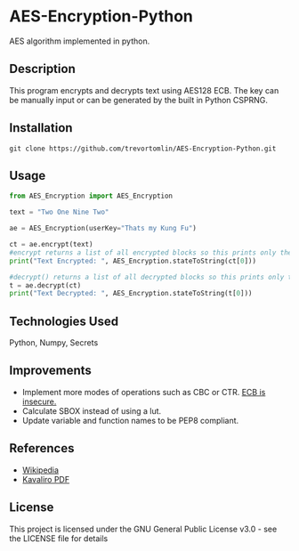 # AES-Encryption-Python
AES algorithm implemented in python.

## Description
This program encrypts and decrypts text using AES128 ECB. The key can be manually input or can be generated by the built in Python CSPRNG.

## Installation
`
git clone https://github.com/trevortomlin/AES-Encryption-Python.git
`

## Usage
```python
from AES_Encryption import AES_Encryption

text = "Two One Nine Two"

ae = AES_Encryption(userKey="Thats my Kung Fu")

ct = ae.encrypt(text)
#encrypt returns a list of all encrypted blocks so this prints only the first one.
print("Text Encrypted: ", AES_Encryption.stateToString(ct[0]))

#decrypt() returns a list of all decrypted blocks so this prints only the first one.
t = ae.decrypt(ct)
print("Text Decrypted: ", AES_Encryption.stateToString(t[0]))

```

## Technologies Used
Python, Numpy, Secrets

## Improvements

- Implement more modes of operations such as CBC or CTR. [ECB is insecure.](https://blog.filippo.io/the-ecb-penguin/)
- Calculate SBOX instead of using a lut.
- Update variable and function names to be PEP8 compliant.

## References

- [Wikipedia](https://en.wikipedia.org/wiki/Advanced_Encryption_Standard#Description_of_the_ciphers)
- [Kavaliro PDF](https://www.kavaliro.com/wp-content/uploads/2014/03/AES.pdf)

## License
This project is licensed under the GNU General Public License v3.0 - see the LICENSE file for details
